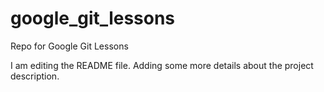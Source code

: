 # google_git_lessons
Repo for Google Git Lessons

I am editing the README file. Adding some more details about the project description.
